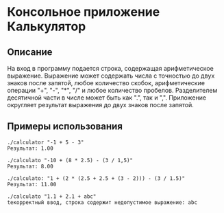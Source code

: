 Консольное приложение Калькулятор
===========
Описание
-----------
На вход в программу подается строка, содержащая арифметическое выражение. Выражение может
содержать числа с точностью до двух знаков после запятой, любое количество скобок, арифметические
операции "+", "-", "*", "/" и любое количество пробелов. Разделителем десятичной части в числе может
быть как ".", так и ",".  Приложение округляет результат выражения до двух знаков после запятой.

Примеры использования
-----------
```
./calculator "-1 + 5 - 3"
Результат: 1.00

./calculato "-10 + (8 * 2.5) - (3 / 1,5)"
Результат: 8.00

./calculato: "1 + (2 * (2.5 + 2.5 + (3 - 2))) - (3 / 1.5)"
Результат: 11.00

./calculato "1.1 + 2.1 + abc"
tекорректный ввод, строка содержит недопустимое выражение: abc
```
